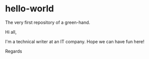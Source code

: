 # hello-world
The very first repository of a green-hand.

Hi all,

I'm a technical writer at an IT company. Hope we can have fun here! 

Regards
